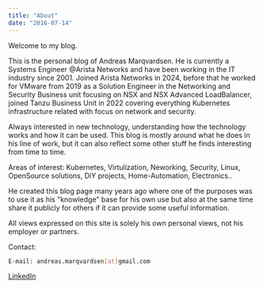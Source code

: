```yaml
---
title: "About"
date: "2016-07-14"
---
```


Welcome to my blog.

This is the personal blog of Andreas Marqvardsen. He is currently a Systems Engineer @Arista Networks and have been working in the IT industry since 2001. Joined Arista Networks in 2024, before that he worked for VMware from 2019 as a Solution Engineer in the Networking and Security Business unit focusing on NSX and NSX Advanced LoadBalancer, joined Tanzu Business Unit in 2022 covering everything Kubernetes infrastructure related with focus on network and security.

Always interested in new technology, understanding how the technology works and how it can be used. This blog is mostly around what he does in his line of work, but it can also reflect some other stuff he finds interesting from time to time. 

Areas of interest: Kubernetes, Virtulization, Neworking, Security, Linux, OpenSource solutions, DiY projects, Home-Automation, Electronics..

He created this blog page many years ago where one of the purposes was to use it as his "knowledge" base for his own use but also at the same time share it publicly for others if it can provide some useful information.  

All views expressed on this site is solely his own personal views, not his employer or partners.

Contact:

```bash
E-mail: andreas.marqvardsen[at]gmail.com 
```



[LinkedIn](https://www.linkedin.com/in/andreas-marqvardsen/)

 
